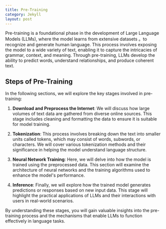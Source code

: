 ```yaml
---
title: Pre-Training
category: Jekyll
layout: post
---
```


Pre-training is a foundational phase in the development of Large Language Models (LLMs), where the model learns from extensive datasets 。to recognize and generate human language. This process involves exposing the model to a wide variety of text, enabling it to capture the  intricacies of grammar, context, and meaning. Through pre-training, LLMs develop the ability to predict words, understand relationships,  and produce coherent text.

## Steps of Pre-Training

In the following sections, we will explore the key stages involved in pre-training:

1. **Download and Preprocess the Internet**: We will discuss how large volumes of text data are gathered from diverse online sources. This stage includes cleaning and formatting the data to ensure it is suitable for model training.

2. **Tokenization**: This process involves breaking down the text into smaller units called tokens, which may consist of words, subwords, or characters. We will cover various tokenization methods and their significance in helping the model understand language structure.

3. **Neural Network Training**: Here, we will delve into how the model is trained using the preprocessed data. This section will examine the architecture of neural networks and the training algorithms used to enhance the model's performance.

4. **Inference**: Finally, we will explore how the trained model generates predictions or responses based on new input data. This stage will highlight the practical applications of LLMs and their interactions with users in real-world scenarios.

By understanding these stages, you will gain valuable insights into the pre-training process and the mechanisms that enable LLMs to function effectively in language tasks.

